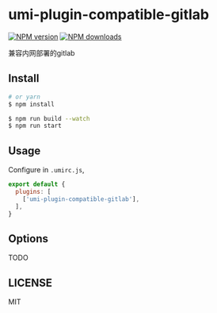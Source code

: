 # umi-plugin-compatible-gitlab

[![NPM version](https://img.shields.io/npm/v/umi-plugin-compatible-gitlab.svg?style=flat)](https://npmjs.org/package/umi-plugin-compatible-gitlab)
[![NPM downloads](http://img.shields.io/npm/dm/umi-plugin-compatible-gitlab.svg?style=flat)](https://npmjs.org/package/umi-plugin-compatible-gitlab)

兼容内网部署的gitlab

## Install

```bash
# or yarn
$ npm install
```

```bash
$ npm run build --watch
$ npm run start
```

## Usage

Configure in `.umirc.js`,

```js
export default {
  plugins: [
    ['umi-plugin-compatible-gitlab'],
  ],
}
```

## Options

TODO

## LICENSE

MIT
